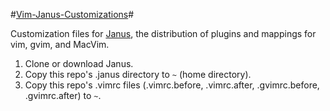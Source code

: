 #[Vim-Janus-Customizations](https://github.com/tara-marchand/Vim-Janus-Customizations)#

Customization files for [Janus](https://github.com/carlhuda/janus), the distribution of plugins and mappings for vim, gvim, and MacVim.

1. Clone or download Janus.
1. Copy this repo's .janus directory to `~` (home directory).
1. Copy this repo's .vimrc files (.vimrc.before, .vimrc.after, .gvimrc.before, .gvimrc.after) to `~`.